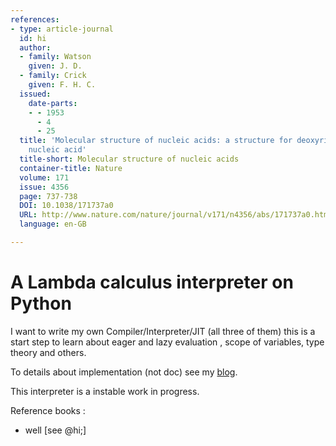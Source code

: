 ```yaml
---
references:
- type: article-journal
  id: hi
  author:
  - family: Watson
    given: J. D.
  - family: Crick
    given: F. H. C.
  issued:
    date-parts:
    - - 1953
      - 4
      - 25
  title: 'Molecular structure of nucleic acids: a structure for deoxyribose
    nucleic acid'
  title-short: Molecular structure of nucleic acids
  container-title: Nature
  volume: 171
  issue: 4356
  page: 737-738
  DOI: 10.1038/171737a0
  URL: http://www.nature.com/nature/journal/v171/n4356/abs/171737a0.html
  language: en-GB

---
```


# A Lambda calculus interpreter on Python

I want to write my own Compiler/Interpreter/JIT (all three of them) this is a start step to learn about eager and lazy evaluation , scope of variables, type theory and others.


To details about implementation (not doc) see my [blog](None).


This interpreter is a instable work in progress.


Reference books : 

- well [see @hi;]


